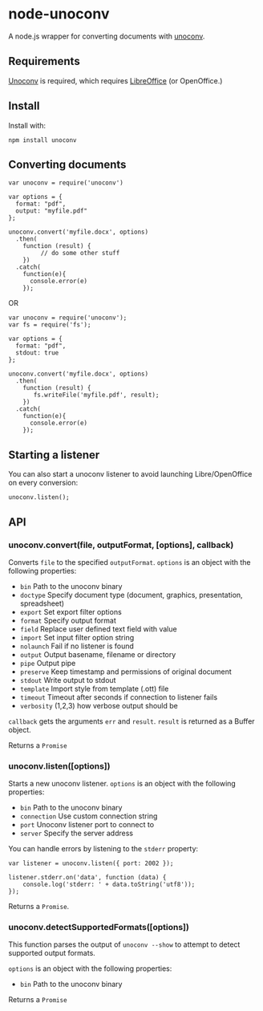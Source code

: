 # node-unoconv

A node.js wrapper for converting documents with [unoconv](http://dag.wieers.com/home-made/unoconv/).

## Requirements

[Unoconv](http://dag.wieers.com/home-made/unoconv/) is required, which requires [LibreOffice](http://www.libreoffice.org/) (or OpenOffice.)

## Install

Install with:

    npm install unoconv

## Converting documents

    var unoconv = require('unoconv')

    var options = {
      format: "pdf",
      output: "myfile.pdf"
    };

    unoconv.convert('myfile.docx', options)
      .then(
        function (result) {
    	     // do some other stuff
        })
      .catch(
        function(e){    
          console.error(e)
        });


OR

    var unoconv = require('unoconv');
    var fs = require('fs');

    var options = {
      format: "pdf",
      stdout: true
    };

    unoconv.convert('myfile.docx', options)
      .then(
        function (result) {
           fs.writeFile('myfile.pdf', result);
        })
      .catch(
        function(e){    
          console.error(e)
        });


## Starting a listener

You can also start a unoconv listener to avoid launching Libre/OpenOffice on every conversion:

	unoconv.listen();

## API

### unoconv.convert(file, outputFormat, [options], callback)

Converts `file` to the specified `outputFormat`. `options` is an object with the following properties:

* `bin` Path to the unoconv binary
* `doctype` Specify document type (document, graphics, presentation, spreadsheet)
* `export` Set export filter options
* `format` Specify output format
* `field` Replace user defined text field with value
* `import` Set input filter option string
* `nolaunch` Fail if no listener is found
* `output` Output basename, filename or directory
* `pipe` Output pipe
* `preserve` Keep timestamp and permissions of original document
* `stdout` Write output to stdout
* `template` Import style from template (.ott) file
* `timeout` Timeout after seconds if connection to listener fails
* `verbosity` (1,2,3) how verbose output should be

`callback` gets the arguments `err` and `result`. `result` is returned as a Buffer object.

Returns a `Promise`

### unoconv.listen([options])

Starts a new unoconv listener. `options` is an object with the following properties:

* `bin` Path to the unoconv binary
* `connection` Use custom connection string
* `port` Unoconv listener port to connect to
* `server` Specify the server address

You can handle errors by listening to the `stderr` property:

	var listener = unoconv.listen({ port: 2002 });

	listener.stderr.on('data', function (data) {
		console.log('stderr: ' + data.toString('utf8'));
	});

Returns a `Promise`.

### unoconv.detectSupportedFormats([options])

This function parses the output of `unoconv --show` to attempt to detect supported output formats.

`options` is an object with the following properties:

* `bin` Path to the unoconv binary

Returns a `Promise`

